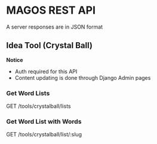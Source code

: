 # MAGOS REST API

A server responses are in JSON format








## Idea Tool (Crystal Ball)

**Notice**

*   Auth required for this API
*   Content updating is done through Django Admin pages

### Get Word Lists

GET /tools/crystalball/lists

### Get Word List with Words

GET /tools/crystalball/list/:slug
